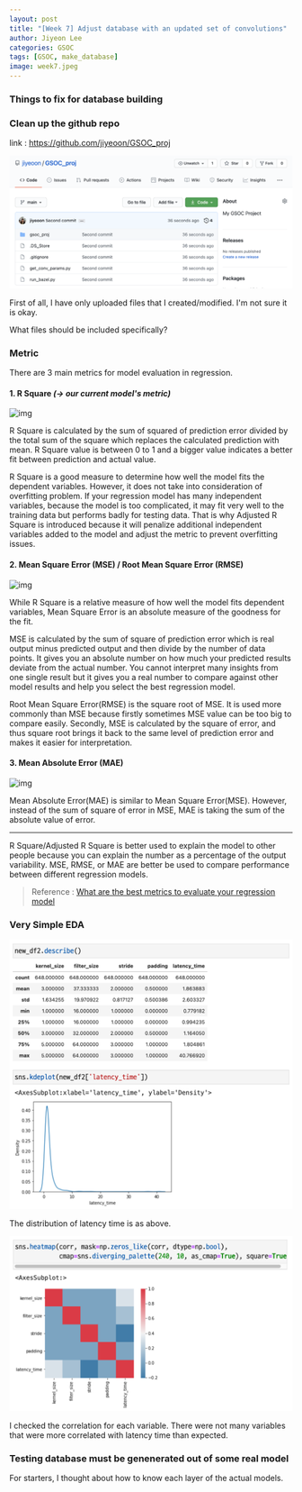 ```yaml
---
layout: post
title: "[Week 7] Adjust database with an updated set of convolutions"
author: Jiyeon Lee
categories: GSOC
tags: [GSOC, make_database]
image: week7.jpeg
---
```


### Things to fix for database building


### Clean up the github repo

link : <https://github.com/jiyeoon/GSOC_proj>

![img](assets/img/week7/img1.png)

First of all, I have only uploaded files that I created/modified. I'm not sure it is okay. 

What files should be included specifically?


### Metric

There are 3 main metrics for model evaluation in regression.

#### 1. R Square *(-> our current model's metric)*

![img](https://miro.medium.com/max/1400/1*e1n9VlEFgaJWLKyaJQZwlw.png)

R Square is calculated by the sum of squared of prediction error divided by the total sum of the square which replaces the calculated prediction with mean. R Square value is between 0 to 1 and a bigger value indicates a better fit between prediction and actual value.

R Square is a good measure to determine how well the model fits the dependent variables. However, it does not take into consideration of overfitting problem. If your regression model has many independent variables, because the model is too complicated, it may fit very well to the training data but performs badly for testing data. That is why Adjusted R Square is introduced because it will penalize additional independent variables added to the model and adjust the metric to prevent overfitting issues.


#### 2. Mean Square Error (MSE) / Root Mean Square Error (RMSE)

![img](https://miro.medium.com/max/1136/1*aFBAjR7kzWirbqORnYa43Q.png)

While R Square is a relative measure of how well the model fits dependent variables, Mean Square Error is an absolute measure of the goodness for the fit.

MSE is calculated by the sum of square of prediction error which is real output minus predicted output and then divide by the number of data points. It gives you an absolute number on how much your predicted results deviate from the actual number. You cannot interpret many insights from one single result but it gives you a real number to compare against other model results and help you select the best regression model.

Root Mean Square Error(RMSE) is the square root of MSE. It is used more commonly than MSE because firstly sometimes MSE value can be too big to compare easily. Secondly, MSE is calculated by the square of error, and thus square root brings it back to the same level of prediction error and makes it easier for interpretation.


#### 3. Mean Absolute Error (MAE)

![img](https://miro.medium.com/max/1040/1*tu6FSDz_FhQbR3UHQIaZNg.png)

Mean Absolute Error(MAE) is similar to Mean Square Error(MSE). However, instead of the sum of square of error in MSE, MAE is taking the sum of the absolute value of error.

---

R Square/Adjusted R Square is better used to explain the model to other people because you can explain the number as a percentage of the output variability. MSE, RMSE, or MAE are better be used to compare performance between different regression models.


> Reference : [What are the best metrics to evaluate your regression model](https://towardsdatascience.com/what-are-the-best-metrics-to-evaluate-your-regression-model-418ca481755b)


### Very Simple EDA

![img](assets/img/week7/img2.png)

The distribution of latency time is as above.

![img](assets/img/week7/img3.png)

I checked the correlation for each variable. There were not many variables that were more correlated with latency time than expected.


### Testing database must be genenerated out of some real model

For starters, I thought about how to know each layer of the actual models.

